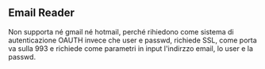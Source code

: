 ## Email Reader

Non supporta né gmail né hotmail, perché rihiedono come sistema di autenticazione OAUTH invece che user e passwd, richiede SSL, come porta va sulla 993 e richiede come parametri in input l'indirzzo email, lo user e la passwd.
